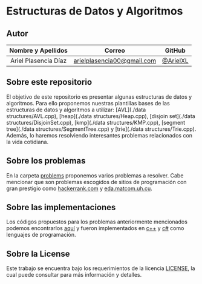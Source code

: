 # Estructuras de Datos y Algoritmos

## Autor

| **Nombre y Apellidos** |         **Correo**         |               **GitHub**               |
| :--------------------: | :------------------------: | :------------------------------------: |
|  Ariel Plasencia Díaz  | arielplasencia00@gmail.com | [@ArielXL](https://github.com/ArielXL) |

## Sobre este repositorio

El objetivo de este repositorio es presentar algunas estructuras de datos y algoritmos. Para ello proponemos nuestras plantillas bases de las estructuras de datos y algoritmos a utilizar: [AVL](./data structures/AVL.cpp), [heap](./data structures/Heap.cpp), [disjoin set](./data structures/DisjoinSet.cpp), [kmp](./data structures/KMP.cpp), [segment tree](./data structures/SegmentTree.cpp) y [trie](./data structures/Trie.cpp). Además, lo haremos resolviendo interesantes problemas relacionados con la vida cotidiana.

## Sobre los problemas

En la carpeta [problems](./problems) proponemos varios problemas a resolver. Cabe mencionar que son problemas escogidos de sitios de programación con gran prestigio como [hackerrank.com](https://www.hackerrank.com) y [eda.matcom.uh.cu](https://www.eda.matcom.uh.cu).

## Sobre las implementaciones

Los códigos propuestos para los problemas anteriormente mencionados podemos encontrarlos [aquí](./codes) y fueron implementados en [c++](https://es.wikipedia.org/wiki/C%2B%2B) y [c#](https://es.wikipedia.org/wiki/C_Sharp) como lenguajes de programación.

## Sobre la License

Este trabajo se encuentra bajo los requerimientos de la licencia [LICENSE](LICENSE), la cual puede consultar para más información y detalles.